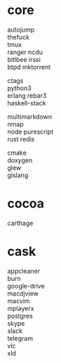 # core
autojump  
thefuck  
tmux  
ranger ncdu  
bitlbee irssi  
btpd mktorrent  

ctags  
python3  
erlang rebar3  
haskell-stack  

multimarkdown  
nmap  
node purescript  
rust redis  

cmake  
doxygen  
glew  
glslang  

# cocoa
carthage  

# cask
appcleaner  
burn  
google-drive  
macdjview  
macvim  
mplayerx  
postgres  
skype  
slack  
telegram  
vlc  
xld  

